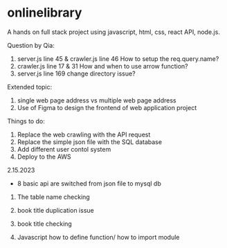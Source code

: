 # onlinelibrary
A hands on full stack project using javascript, html, css, react API, node.js.


Question by Qia:
1. server.js line 45 & crawler.js line 46 How to setup the req.query.name?
2. crawler.js line 17 & 31 How and when to use arrow function?
3. server.js line 169 change directory issue?


Extended topic:
1. single web page address vs multiple web page address
2. Use of Figma to design the frontend of web application project


Things to do:
1. Replace the web crawling with the API request
2. Replace the simple json file with the SQL database
3. Add different user contol system
4. Deploy to the AWS


2.15.2023
* 8 basic api are switched from json file to mysql db
1. The table name checking
2. book title duplication issue
3. book title checking

4. Javascript how to define function/ how to import module